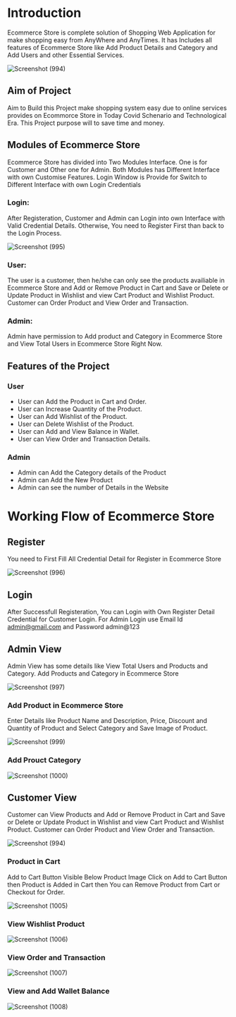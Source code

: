 # Introduction

Ecommerce Store is complete solution of Shopping Web Application for make shopping easy from AnyWhere and AnyTimes. It has Includes all features of Ecommerce Store like Add Product Details and Category and Add Users and other Essential Services.

![Screenshot (994)](https://user-images.githubusercontent.com/82401421/153702043-9cea4573-57b3-48ee-b88c-4ad3e439d480.png)


## Aim of Project

Aim to Build this Project make shopping system easy due to online services provides on Ecommorce Store in Today Covid Schenario and Technological Era.
This Project purpose will to save time and money.

## Modules of Ecommerce Store

Ecommerce Store has divided into Two Modules Interface. One is for Customer and Other one for Admin.
Both Modules has Different Interface with own Customise Features. 
Login Window is Provide for Switch to Different Interface with own Login Credentials

### Login:

After Registeration, Customer and Admin can Login into own Interface with Valid Credential Details. Otherwise, You need to Register First than back to the Login Process. 

![Screenshot (995)](https://user-images.githubusercontent.com/82401421/153718430-4316dcb9-67a5-49ab-9564-39bff263dd40.png)

### User:

The user is a customer, then he/she can only see the products availiable in Ecommerce Store and Add or Remove Product in Cart and Save or Delete or Update Product in Wishlist and view Cart Product and Wishlist Product. Customer can Order Product and View Order and Transaction.

### Admin:

Admin have permission to Add product and Category in Ecommerce Store and View Total Users in Ecommerce Store Right Now.


## Features of the Project

 ### User
 - User can Add the Product in Cart and Order. 
 - User can Increase Quantity of the Product.
 - User can Add Wishlist of the Product.
 - User can Delete Wishlist of the Product.
 - User can Add and View Balance in Wallet.
 - User can View Order and Transaction Details.
 
  ### Admin
  
  - Admin can Add the Category details of the Product
  - Admin can Add the New Product
  - Admin can see the number of Details in the Website


# Working Flow of Ecommerce Store

## Register

You need to First Fill All Credential Detail for Register in Ecommerce Store

![Screenshot (996)](https://user-images.githubusercontent.com/82401421/153720707-38882415-f2b6-4fa5-9f14-a98f9df23335.png)

## Login

After Successfull Registeration, You can Login with Own Register Detail Credential for Customer Login.
For Admin Login use Email Id admin@gmail.com and Password admin@123

## Admin View

Admin View has some details like View Total Users and Products and Category. Add Products and Category in Ecommerce Store

![Screenshot (997)](https://user-images.githubusercontent.com/82401421/153721159-32be2500-08ab-4143-b0bf-3fd82b64ea2a.png)

### Add Product in Ecommerce Store

Enter Details like Product Name and Description, Price, Discount and Quantity of Product and Select Category and Save Image of Product.

![Screenshot (999)](https://user-images.githubusercontent.com/82401421/153721606-84eaffec-480e-48e1-97a0-7a5913bec5f5.png)


### Add Prouct Category

![Screenshot (1000)](https://user-images.githubusercontent.com/82401421/153721346-6702f1da-80d1-41e9-99bc-c964458e20ac.png)

## Customer View

Customer can View Products and Add or Remove Product in Cart and Save or Delete or Update Product in Wishlist and view Cart Product and Wishlist Product. Customer can Order Product and View Order and Transaction.

![Screenshot (994)](https://user-images.githubusercontent.com/82401421/153721486-2211b03b-5471-46e0-852b-9a75e17c2633.png)

### Product in Cart

Add to Cart Button Visible Below Product Image Click on Add to Cart Button then Product is Added in Cart then You can Remove Product from Cart or Checkout for Order.

![Screenshot (1005)](https://user-images.githubusercontent.com/82401421/154108572-8aa1e5bf-cdbf-415f-a942-b2318352d817.png)

### View Wishlist Product

![Screenshot (1006)](https://user-images.githubusercontent.com/82401421/154108796-e74db286-9776-4fe1-992c-4b0928ca95d7.png)

### View Order and Transaction

![Screenshot (1007)](https://user-images.githubusercontent.com/82401421/154109002-1d4c8937-b55c-41e6-bcb7-97bdf7c1386c.png)

### View and Add Wallet Balance

![Screenshot (1008)](https://user-images.githubusercontent.com/82401421/154109250-69443296-4cf0-4d1d-bcf6-13663b168507.png)







